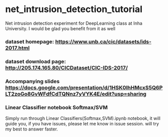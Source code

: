 # net_intrusion_detection_tutorial
Net intrusion detection experiment for DeepLearning class at Inha University. I would be glad you benefit from it as well 

### dataset homepage: https://www.unb.ca/cic/datasets/ids-2017.html
### dataset download page: http://205.174.165.80/CICDataset/CIC-IDS-2017/

### Accompanying slides https://docs.google.com/presentation/d/1HSK0IhHMcxS5Q6PLT2zoGo8GvWFdfCdTQNnz7yVYK4E/edit?usp=sharing

### Linear Classifier notebook Softmax/SVM
Simply run through Linear Classifiers(Softmax,SVM).ipynb notebook,  it will guide you, if you have issues, please let me know in issue session. will try my best to answer faster. 


